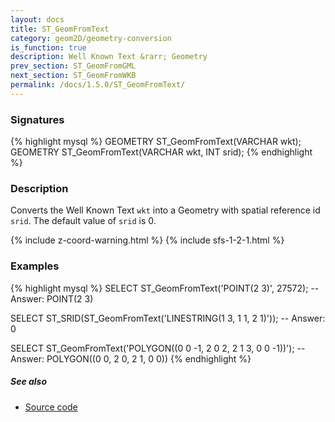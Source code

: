 ```yaml
---
layout: docs
title: ST_GeomFromText
category: geom2D/geometry-conversion
is_function: true
description: Well Known Text &rarr; Geometry
prev_section: ST_GeomFromGML
next_section: ST_GeomFromWKB
permalink: /docs/1.5.0/ST_GeomFromText/
---
```


### Signatures

{% highlight mysql %}
GEOMETRY ST_GeomFromText(VARCHAR wkt);
GEOMETRY ST_GeomFromText(VARCHAR wkt, INT srid);
{% endhighlight %}

### Description

Converts the Well Known Text `wkt` into a Geometry with spatial reference id
`srid`.  The default value of `srid` is 0.

{% include z-coord-warning.html %}
{% include sfs-1-2-1.html %}

### Examples

{% highlight mysql %}
SELECT ST_GeomFromText('POINT(2 3)', 27572);
-- Answer: POINT(2 3)

SELECT ST_SRID(ST_GeomFromText('LINESTRING(1 3, 1 1, 2 1)'));
-- Answer: 0

SELECT ST_GeomFromText('POLYGON((0 0 -1, 2 0 2, 2 1 3, 0 0 -1))');
-- Answer: POLYGON((0 0, 2 0, 2 1, 0 0))
{% endhighlight %}

##### See also

* <a href="https://github.com/orbisgis/h2gis/blob/master/h2gis-functions/src/main/java/org/h2gis/functions/spatial/convert/ST_GeomFromText.java" target="_blank">Source code</a>
